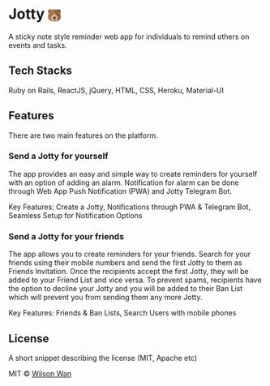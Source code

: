 # Jotty <img src="https://github.com/wholesomewilson/jotty/blob/master/app/assets/images/bear.png" width="25" style="vertical-align:middle;">

A sticky note style reminder web app for individuals to remind others on events and tasks.

## Tech Stacks
Ruby on Rails, ReactJS, jQuery, HTML, CSS, Heroku, Material-UI

## Features

There are two main features on the platform.

### Send a Jotty for yourself

The app provides an easy and simple way to create reminders for yourself with an option of adding an alarm. Notification for alarm can be done through Web App Push Notification (PWA) and Jotty Telegram Bot.

Key Features: Create a Jotty, Notifications through PWA & Telegram Bot, Seamless Setup for Notification Options

### Send a Jotty for your friends

The app allows you to create reminders for your friends. Search for your friends using their mobile numbers and send the first Jotty to them as Friends Invitation. Once the recipients accept the first Jotty, they will be added to your Friend List and vice versa. To prevent spams, recipients have the option to decline your Jotty and you will be added to their Ban List which will prevent you from sending them any more Jotty.

Key Features: Friends & Ban Lists, Search Users with mobile phones

## License
A short snippet describing the license (MIT, Apache etc)

MIT © [Wilson Wan]()
